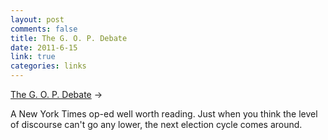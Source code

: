 ```yaml
--- 
layout: post
comments: false
title: The G. O. P. Debate
date: 2011-6-15
link: true
categories: links
---
```

<a title="The G. O. P. Debate" href="http://www.nytimes.com/2011/06/15/opinion/15wed1.html?_r=1">The G. O. P. Debate</a> &rarr;
<br />

A New York Times op-ed well worth reading. Just when you think the level of discourse can't go any lower, the next election cycle comes around.
